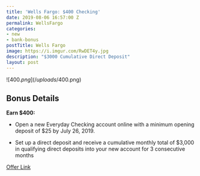 ```yaml
---
title: 'Wells Fargo: $400 Checking'
date: 2019-08-06 16:57:00 Z
permalink: WellsFargo
categories:
- new
- bank-bonus
postTitle: Wells Fargo
image: https://i.imgur.com/RwDET4y.jpg
description: "$3000 Cumulative Direct Deposit"
layout: post
---
```


![$400.png](/uploads/$400.png)

## **Bonus Details**

**Earn $400:**

* Open a new Everyday Checking account online with a minimum opening deposit of $25 by July 26, 2019.

* Set up a direct deposit and receive a cumulative monthly total of $3,000 in qualifying direct deposits into your new account for 3 consecutive months

[Offer Link](https://bonusoffer.wf.com/promo400)